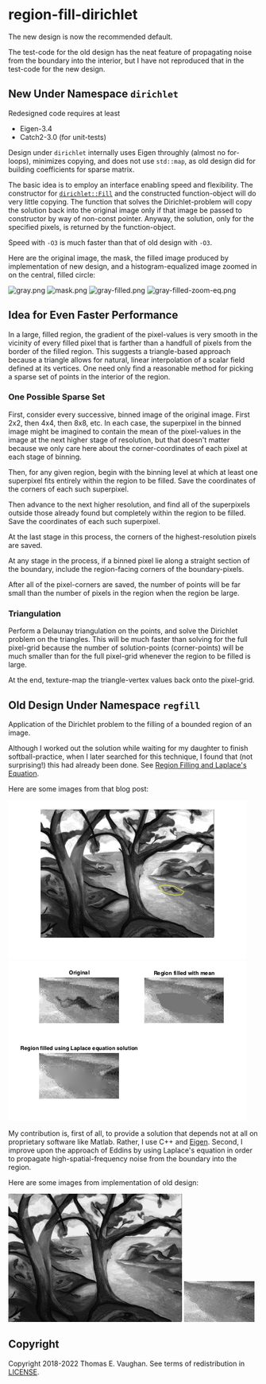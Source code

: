 # region-fill-dirichlet

The new design is now the recommended default.

The test-code for the old design has the neat
feature of propagating noise from the boundary
into the interior, but I have not reproduced
that in the test-code for the new design.

## New Under Namespace `dirichlet`

Redesigned code requires at least

- Eigen-3.4
- Catch2-3.0 (for unit-tests)

Design under `dirichlet` internally uses Eigen
throughly (almost no for-loops), minimizes
copying, and does not use `std::map`, as old
design did for building coefficients for
sparse matrix.

The basic idea is to employ an interface
enabling speed and flexibility.  The constructor
for
[`dirichlet::Fill`](include/dirichlet/Fill.hpp)
and the constructed function-object will do very
little copying.  The function that solves the
Dirichlet-problem will copy the solution back
into the original image only if that image be
passed to constructor by way of non-const
pointer.  Anyway, the solution, only for the
specified pixels, is returned by the
function-object.

Speed with `-O3` is much faster than that of
old design with `-O3`.

Here are the original image, the mask, the
filled image produced by implementation of new
design, and a histogram-equalized image zoomed
in on the central, filled circle:

![gray.png](test/gray.png)
![mask.png](test/mask.png)
![gray-filled.png](test/gray-filled.png)
![gray-filled-zoom-eq.png](test/gray-filled-zoom-eq.png)

## Idea for Even Faster Performance

In a large, filled region, the gradient of the
pixel-values is very smooth in the vicinity of
every filled pixel that is farther than a
handfull of pixels from the border of the filled
region.  This suggests a triangle-based approach
because a triangle allows for natural, linear
interpolation of a scalar field defined at its
vertices.  One need only find a reasonable
method for picking a sparse set of points in the
interior of the region.

### One Possible Sparse Set

First, consider every successive, binned image
of the original image.  First 2x2, then 4x4,
then 8x8, etc.  In each case, the superpixel in
the binned image might be imagined to contain
the mean of the pixel-values in the image at the
next higher stage of resolution, but that
doesn't matter because we only care here about
the corner-coordinates of each pixel at each
stage of binning.

Then, for any given region, begin with the
binning level at which at least one superpixel
fits entirely within the region to be filled.
Save the coordinates of the corners of each such
superpixel.

Then advance to the next higher resolution, and
find all of the superpixels outside those
already found but completely within the region
to be filled.  Save the coordinates of each such
superpixel.

At the last stage in this process, the corners
of the highest-resolution pixels are saved.

At any stage in the process, if a binned pixel
lie along a straight section of the boundary,
include the region-facing corners of the
boundary-pixels.

After all of the pixel-corners are saved, the
number of points will be far small than the
number of pixels in the region when the region
be large.

### Triangulation

Perform a Delaunay triangulation on the points,
and solve the Dirichlet problem on the
triangles.  This will be much faster than
solving for the full pixel-grid because the
number of solution-points (corner-points) will
be much smaller than for the full pixel-grid
whenever the region to be filled is large.

At the end, texture-map the triangle-vertex
values back onto the pixel-grid.

## Old Design Under Namespace `regfill`

Application of the Dirichlet problem to the
filling of a bounded region of an image.

Although I worked out the solution while waiting
for my daughter to finish softball-practice,
when I later searched for this technique, I
found that (not surprising!) this had already
been done.  See [Region Filling and Laplace's
Equation](https://blogs.mathworks.com/steve/2015/06/17/region-filling-and-laplaces-equation/).

Here are some images from that blog post:

![exploring_regionfill_01.png](old/exploring_regionfill_01.png)
![exploring_regionfill_12.png](old/exploring_regionfill_12.png)

My contribution is, first of all, to provide a
solution that depends not at all on proprietary
software like Matlab.  Rather, I use C++ and
[Eigen](http://eigen.tuxfamily.org/index.php?title=Main_Page).
Second, I improve upon the approach of Eddins by
using Laplace's equation in order to propagate
high-spatial-frequency noise from the boundary
into the region.

Here are some images from implementation of old
design:

![trees-mod3.png](old/trees-mod3.png)
![trees-mod3-cut.png](old/trees-mod3-cut.png)

## Copyright

Copyright 2018-2022 Thomas E. Vaughan.  See
terms of redistribution in [LICENSE](LICENSE).

<!--
Narrow textwidth allows editing of file in
cell-phone's browser.

vim: set tw=48:
-->
